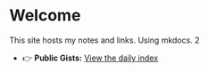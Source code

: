 # Welcome

This site hosts my notes and links. Using mkdocs. 2

- 👉 **Public Gists:** [View the daily index](/public-gists-from-Rich-Lewis/)